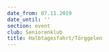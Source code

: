 ```yaml
---
date_from: 07.11.2019
date_until: ''
section: event
club: Seniorenklub
title: Halbtagesfahrt/Törggelen
---
```


